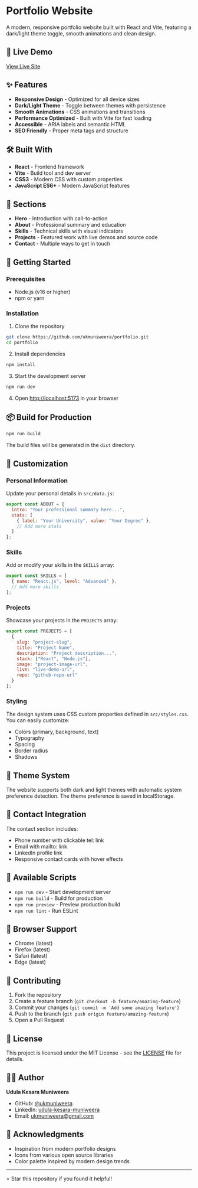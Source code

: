 # Portfolio Website

A modern, responsive portfolio website built with React and Vite, featuring a dark/light theme toggle, smooth animations and clean design.

## 🚀 Live Demo

[View Live Site](https://udula-muniweera-dev.netlify.app/)

## ✨ Features

- **Responsive Design** - Optimized for all device sizes
- **Dark/Light Theme** - Toggle between themes with persistence
- **Smooth Animations** - CSS animations and transitions
- **Performance Optimized** - Built with Vite for fast loading
- **Accessible** - ARIA labels and semantic HTML
- **SEO Friendly** - Proper meta tags and structure

## 🛠️ Built With

- **React** - Frontend framework
- **Vite** - Build tool and dev server
- **CSS3** - Modern CSS with custom properties
- **JavaScript ES6+** - Modern JavaScript features

## 📱 Sections

- **Hero** - Introduction with call-to-action
- **About** - Professional summary and education
- **Skills** - Technical skills with visual indicators
- **Projects** - Featured work with live demos and source code
- **Contact** - Multiple ways to get in touch

## 🚀 Getting Started

### Prerequisites

- Node.js (v16 or higher)
- npm or yarn

### Installation

1. Clone the repository
```bash
git clone https://github.com/ukmuniweera/portfolio.git
cd portfolio
```

2. Install dependencies
```bash
npm install
```

3. Start the development server
```bash
npm run dev
```

4. Open [http://localhost:5173](http://localhost:5173) in your browser

## 📦 Build for Production

```bash
npm run build
```

The build files will be generated in the `dist` directory.

## 🎨 Customization

### Personal Information

Update your personal details in `src/data.js`:

```javascript
export const ABOUT = {
  intro: "Your professional summary here...",
  stats: [
    { label: "Your University", value: "Your Degree" },
    // Add more stats
  ]
};
```

### Skills

Add or modify your skills in the `SKILLS` array:

```javascript
export const SKILLS = [
  { name: "React.js", level: "Advanced" },
  // Add more skills
];
```

### Projects

Showcase your projects in the `PROJECTS` array:

```javascript
export const PROJECTS = [
  {
    slug: "project-slug",
    title: "Project Name",
    description: "Project description...",
    stack: ["React", "Node.js"],
    image: "project-image-url",
    live: "live-demo-url",
    repo: "github-repo-url"
  }
];
```

### Styling

The design system uses CSS custom properties defined in `src/styles.css`. You can easily customize:

- Colors (primary, background, text)
- Typography
- Spacing
- Border radius
- Shadows

## 🌙 Theme System

The website supports both dark and light themes with automatic system preference detection. The theme preference is saved in localStorage.

## 📧 Contact Integration

The contact section includes:
- Phone number with clickable tel: link
- Email with mailto: link
- LinkedIn profile link
- Responsive contact cards with hover effects

## 🔧 Available Scripts

- `npm run dev` - Start development server
- `npm run build` - Build for production
- `npm run preview` - Preview production build
- `npm run lint` - Run ESLint

## 📱 Browser Support

- Chrome (latest)
- Firefox (latest)
- Safari (latest)
- Edge (latest)

## 🤝 Contributing

1. Fork the repository
2. Create a feature branch (`git checkout -b feature/amazing-feature`)
3. Commit your changes (`git commit -m 'Add some amazing feature'`)
4. Push to the branch (`git push origin feature/amazing-feature`)
5. Open a Pull Request

## 📄 License

This project is licensed under the MIT License - see the [LICENSE](LICENSE) file for details.

## 👨‍💻 Author

**Udula Kesara Muniweera**
- GitHub: [@ukmuniweera](https://github.com/ukmuniweera)
- LinkedIn: [udula-kesara-muniweera](https://linkedin.com/in/udula-kesara-muniweera)
- Email: ukmuniweera@gmail.com

## 🙏 Acknowledgments

- Inspiration from modern portfolio designs
- Icons from various open source libraries
- Color palette inspired by modern design trends

---

⭐ Star this repository if you found it helpful!
